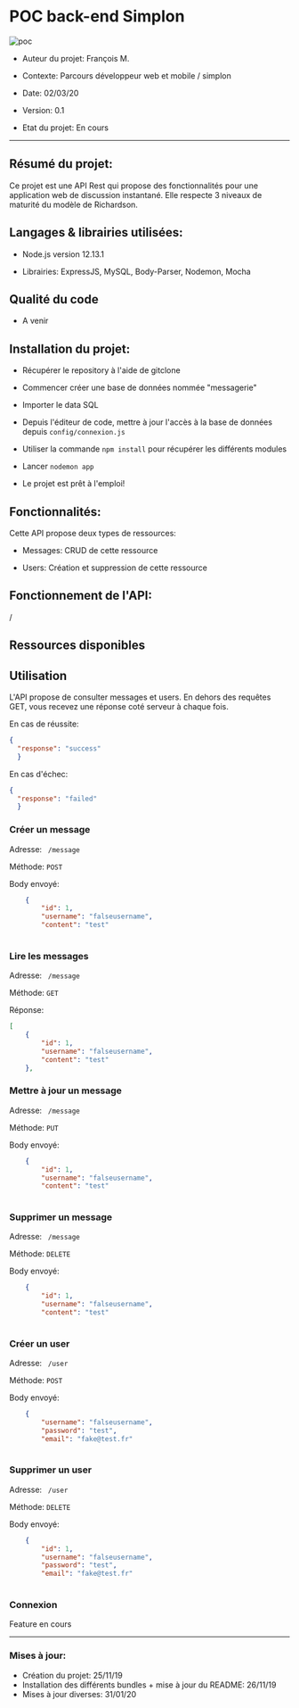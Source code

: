 # POC back-end Simplon



![poc](https://d1fmx1rbmqrxrr.cloudfront.net/cnet/optim/i/edit/2015/07/messagerie-instantanee-travers-le-monde-770x577__w770.jpg)



* Auteur du projet: François M. 	
* Contexte: Parcours développeur web et mobile / simplon
* Date: 02/03/20

* Version: 0.1
* Etat du projet: En cours
-----------------

## Résumé du projet:


Ce projet est une API Rest qui propose des fonctionnalités pour une application web de discussion instantané. Elle respecte 3 niveaux de maturité du modèle de Richardson.



## Langages & librairies utilisées:

* Node.js version 12.13.1

* Librairies: ExpressJS, MySQL, Body-Parser, Nodemon, Mocha


## Qualité du code

* A venir


## Installation du projet:

- Récupérer le repository à l'aide de gitclone

- Commencer créer une base de données nommée "messagerie" 

- Importer le data SQL

- Depuis l'éditeur de code, mettre à jour l'accès à la base de données depuis ``` config/connexion.js ```

- Utiliser la commande ``` npm install ``` pour récupérer les différents modules

- Lancer ``` nodemon app ```

- Le projet est prêt à l'emploi!

## Fonctionnalités:

Cette API propose deux types de ressources: 

* Messages: CRUD de cette ressource

* Users: Création et suppression de cette ressource


## Fonctionnement de l'API:

/

## Ressources disponibles

## Utilisation

L'API propose de consulter messages et users. En dehors des requêtes GET, vous recevez une réponse coté serveur à chaque fois.

En cas de réussite:

```json 
{
  "response": "success"
  }
```

En cas d'échec:

```json 
{
  "response": "failed"
  }
```

### Créer un message

Adresse: 
 ```  /message  ```
 

Méthode: ``` POST ``` 


Body envoyé:

```json
    {
        "id": 1,
        "username": "falseusername",
        "content": "test"
    
```

### Lire les messages

Adresse: 
 ```  /message  ```
 

Méthode: ``` GET ``` 

Réponse:

```json
[
    {
        "id": 1,
        "username": "falseusername",
        "content": "test"
    },
```

### Mettre à jour un message

Adresse: 
 ```  /message  ```
 

Méthode: ``` PUT ``` 


Body envoyé:

```json
    {
        "id": 1,
        "username": "falseusername",
        "content": "test"
    
```

### Supprimer un message

Adresse: 
 ```  /message  ```
 

Méthode: ``` DELETE ``` 


Body envoyé:

```json
    {
        "id": 1,
        "username": "falseusername",
        "content": "test"
    
```

### Créer un user


Adresse: 
 ```  /user  ```
 

Méthode: ``` POST ``` 


Body envoyé:

```json
    {
        "username": "falseusername",
        "password": "test",
        "email": "fake@test.fr"
    
```

### Supprimer un user


Adresse: 
 ```  /user  ```
 

Méthode: ``` DELETE ``` 


Body envoyé:

```json
    {
        "id": 1,
        "username": "falseusername",
        "password": "test",
        "email": "fake@test.fr"
    
```

### Connexion

Feature en cours

-----------------

### Mises à jour:

- Création du projet: 25/11/19
- Installation des différents bundles + mise à jour du README: 26/11/19
- Mises à jour diverses: 31/01/20



